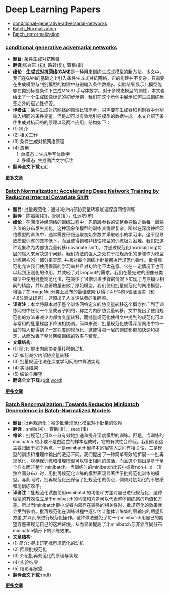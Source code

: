 # Deep Learning Papers
* [conditional-generative-adversarial-networks](#conditional-generative-adversarial-networks)
* [Batch_Normalization](#batch-normalization-accelerating-deep-network-training-by-reducing-internal-covariate-shift)
* [Batch_renormalization](#batch-renormalization-towards-reducing-minibatch-dependence-in-batch-normalized-models)

### [conditional generative adversarial networks](https://github.com/JulyEdu-PaperTranslation/DeepLearning/blob/master/conditional_generative_adversarial_networks/CGAN%E7%BF%BB%E8%AF%91.pdf)
* **题目**: 条件生成对抗网络
* **翻译**:张兴园 (初), 路转(复), 管枫(审)
* **绪论**：[**生成式对抗网络(GAN)**](https://arxiv.org/pdf/1406.2661.pdf)是一种用来训练生成式模型的新方法。本文中，我们在GAN的基础之上引入条件生成式对抗网络，它的构建并不复杂，只需要在生成模型与判别模型的构建中分别输入条件数据y。实验结果显示此模型能够在类别标签条件下生成MNIST手写体数字。对于多模态模型的训练，本文也给出了一个生成图像标记的初步示例，我们在这个示例中展示如何生成训练标签之外的描述性标签。
* **译者注**：条件生成对抗网络的原理比较简单，只需要在生成器和判别器中分别输入相同的条件变量，但是却可以有效地引导模型的数据生成。本文介绍了条件生成对抗网络的原理以及两个应用，结构如下：
 * (1) 简介
 * (2) 相关工作
 * (3) 条件生成对抗网络原理
 * (4) 应用  
    1. 单模态：生成手写体数字  
    2. 多模态: 生成图片文字标注
* **翻译全文下载**:[pdf](https://github.com/JulyEdu-PaperTranslation/DeepLearning/blob/master/conditional_generative_adversarial_networks/CGAN%E7%BF%BB%E8%AF%91.pdf)

**[更多文章](#deep-learning-papers)**

### [Batch Normalization: Accelerating Deep Network Training by Reducing Internal Covariate Shift](https://github.com/JulyEdu-PaperTranslation/DeepLearning/blob/master/Batch_Normalization/arx.pdf)
* **题目**: 批量规范化：通过减少内部协变量转移加速深度网络训练
* **翻译**：陈媛媛(初)，管枫(复)，任远航(审)
* **绪论**：在深度神经网络的训练过程中，先前层参数的调整会导致之后每一层输入值的分布发生变化，这种现象使模型的训练变得很复杂。所以在深度神经网络模型的训练中，通常需要仔细选取初始参数并采取较小的学习率，这不但导致模型训练的效率低下，而且使得饱和非线性模型的训练极为困难。我们把这种现象称为内部协变量转移(covariate shift)，并通过规范化(normalizing)每层的输入来解决这个问题。我们方法的强大之处在于把规范化的步骤作为模型训练架构的一部分来实现, 并且对每个训练小批量都执行规范化操作。批量规范化允许我们使用很高的学习率并且对初始化不太在意。它在一定情况下也可以起到正则化的作用，并减轻了对Dropout的需求。我们在最先进的图像分类模型中使用批量规范化法，在减少了14倍训练步骤的情况下实现了与原模型相同的精度，并以显著增量击败了原始模型。我们使用批量规范化的网络模型，增强了在ImageNet分类上发布的最佳结果:获得了4.9%前5验证误差（和4.8%测试误差），这超出了人类评估者的准确率。
* **译者注**：本文将原本对于整个训练网络定义的协变量转移这个概念推广到了训练网络中任何一个层或者子网络，称之为内部协变量转移。文中提出了使用规范化的方法来减少内部协变量转移，而批量规范化使得文中提到的规范化可以与常用的批量梯度下降法相协调。简单来说，批量规范化使得深层网络中每一层的输入都得到了一定程度的规范化，这使得每一层的训练都更加快速和稳定，从而改善了整体网络训练的效率与精度。
 * **文章结构:**
 * (1) 简介: 提出内部协变量转移的动机
 * (2) 如何减少内部协变量转移
 * (3) 批量规范化法在深度学习网络中算法实现
 * (4) 实验结果
 * (5) 结论与展望
* **翻译全文下载**:([pdf](https://github.com/JulyEdu-PaperTranslation/DeepLearning/blob/master/Batch_Normalization/arx.pdf),[word](https://github.com/JulyEdu-PaperTranslation/DeepLearning/blob/master/Batch_Normalization/%E7%BF%BB%E8%AF%91%E7%A8%BFWORD%E7%89%88.docx))

**[更多文章](#deep-learning-papers)**


### [Batch Renormalization: Towards Reducing Minibatch Dependence in Batch-Normalized Models](https://github.com/JulyEdu-PaperTranslation/DeepLearning/tree/master/Batch_remormalization)
* **题目**: 批再规范化：减少批量规范化模型对小批量的依赖
* **翻译**：smile(初)，管枫(复)，seed(审)
* **绪论**：批规范化可以十分有效地加速和提升深度模型的训练。但是，当训练的 minibatch 较小或不是由独立的样本组成时，它的有效性会降低。我们假设这主要归因于如下两点，一是minibatch里样本的层输入之间有相关性，二是模型的训练和推理中输出的激活不同。我们提出了一种简单有效的扩展——批再规范化，以确保训练和推理模型可以输出相同的激活，而且这个输出是基于单个样本而非整个 minibatch。当训练时的minibatch比较小或者non-i.i.d.（非独立同分布）时，用批再规范化训练的模型表现显著优于批规范化训练的模型。与此同时，批再规范化还保留了批规范化的优点，例如对初始化的不敏感和高训练效率。
* **译者注**：批规范化试图使用minibatch的均值和方差对自己进行规范化，这种做法的有效性立足于minibatch的均值和方差可以代表整体训练集的均值和方差。所以当minibatch很小或者内部存在较强的相关性时，批规范化的效果就会受到影响。批再规范化在训练过程中逐步估计整体训练集的层输出的期望及方差,并以此来进行规范化操作。这种做法避免了每一个minibatch用自己的期望方差来规范自己的这种窘境，从而显著提高了小minibatch与非独立同分布minibatch情形下的训练效果。
 * **文章结构:**
 * (1) 简介: 提出研究批再规范化的动机
 * (2) 回顾批规范化
 * (3) 介绍批再规范化的原理与实现
 * (4) 实验结果
 * (5) 结论与展望
* **翻译全文下载**:([pdf](https://github.com/JulyEdu-PaperTranslation/DeepLearning/tree/master/Batch_remormalization/arxiv.pdf))

**[更多文章](#deep-learning-papers)**

